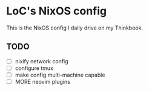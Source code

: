 # LoC's NixOS config

This is the NixOS config I daily drive on my Thinkbook.

## TODO

- [ ] nixify network config
- [ ] configure tmux
- [ ] make config multi-machine capable
- [ ] MORE neovim plugins
